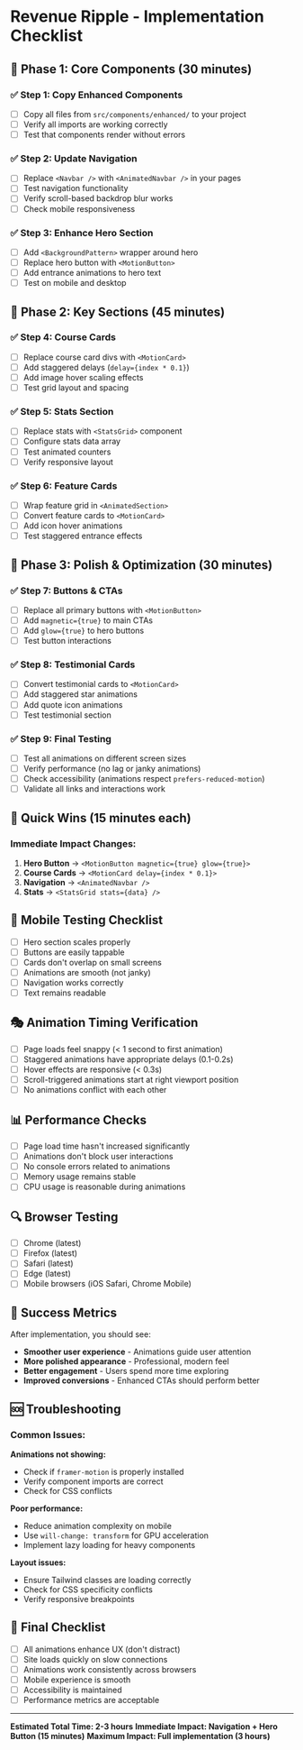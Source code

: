 # Revenue Ripple - Implementation Checklist

## 🎯 Phase 1: Core Components (30 minutes)

### ✅ Step 1: Copy Enhanced Components
- [ ] Copy all files from `src/components/enhanced/` to your project
- [ ] Verify all imports are working correctly
- [ ] Test that components render without errors

### ✅ Step 2: Update Navigation
- [ ] Replace `<Navbar />` with `<AnimatedNavbar />` in your pages
- [ ] Test navigation functionality 
- [ ] Verify scroll-based backdrop blur works
- [ ] Check mobile responsiveness

### ✅ Step 3: Enhance Hero Section
- [ ] Add `<BackgroundPattern>` wrapper around hero
- [ ] Replace hero button with `<MotionButton>`
- [ ] Add entrance animations to hero text
- [ ] Test on mobile and desktop

## 🎨 Phase 2: Key Sections (45 minutes)

### ✅ Step 4: Course Cards
- [ ] Replace course card divs with `<MotionCard>`
- [ ] Add staggered delays (`delay={index * 0.1}`)
- [ ] Add image hover scaling effects
- [ ] Test grid layout and spacing

### ✅ Step 5: Stats Section
- [ ] Replace stats with `<StatsGrid>` component
- [ ] Configure stats data array
- [ ] Test animated counters
- [ ] Verify responsive layout

### ✅ Step 6: Feature Cards
- [ ] Wrap feature grid in `<AnimatedSection>`
- [ ] Convert feature cards to `<MotionCard>`
- [ ] Add icon hover animations
- [ ] Test staggered entrance effects

## 🔧 Phase 3: Polish & Optimization (30 minutes)

### ✅ Step 7: Buttons & CTAs
- [ ] Replace all primary buttons with `<MotionButton>`
- [ ] Add `magnetic={true}` to main CTAs
- [ ] Add `glow={true}` to hero buttons
- [ ] Test button interactions

### ✅ Step 8: Testimonial Cards
- [ ] Convert testimonial cards to `<MotionCard>`
- [ ] Add staggered star animations
- [ ] Add quote icon animations
- [ ] Test testimonial section

### ✅ Step 9: Final Testing
- [ ] Test all animations on different screen sizes
- [ ] Verify performance (no lag or janky animations)
- [ ] Check accessibility (animations respect `prefers-reduced-motion`)
- [ ] Validate all links and interactions work

## 🚀 Quick Wins (15 minutes each)

### Immediate Impact Changes:
1. **Hero Button** → `<MotionButton magnetic={true} glow={true}>`
2. **Course Cards** → `<MotionCard delay={index * 0.1}>`
3. **Navigation** → `<AnimatedNavbar />`
4. **Stats** → `<StatsGrid stats={data} />`

## 📱 Mobile Testing Checklist

- [ ] Hero section scales properly
- [ ] Buttons are easily tappable
- [ ] Cards don't overlap on small screens
- [ ] Animations are smooth (not janky)
- [ ] Navigation works correctly
- [ ] Text remains readable

## 🎭 Animation Timing Verification

- [ ] Page loads feel snappy (< 1 second to first animation)
- [ ] Staggered animations have appropriate delays (0.1-0.2s)
- [ ] Hover effects are responsive (< 0.3s)
- [ ] Scroll-triggered animations start at right viewport position
- [ ] No animations conflict with each other

## 📊 Performance Checks

- [ ] Page load time hasn't increased significantly
- [ ] Animations don't block user interactions
- [ ] No console errors related to animations
- [ ] Memory usage remains stable
- [ ] CPU usage is reasonable during animations

## 🔍 Browser Testing

- [ ] Chrome (latest)
- [ ] Firefox (latest)
- [ ] Safari (latest)
- [ ] Edge (latest)
- [ ] Mobile browsers (iOS Safari, Chrome Mobile)

## 🎯 Success Metrics

After implementation, you should see:
- **Smoother user experience** - Animations guide user attention
- **More polished appearance** - Professional, modern feel
- **Better engagement** - Users spend more time exploring
- **Improved conversions** - Enhanced CTAs should perform better

## 🆘 Troubleshooting

### Common Issues:

**Animations not showing:**
- Check if `framer-motion` is properly installed
- Verify component imports are correct
- Check for CSS conflicts

**Poor performance:**
- Reduce animation complexity on mobile
- Use `will-change: transform` for GPU acceleration
- Implement lazy loading for heavy components

**Layout issues:**
- Ensure Tailwind classes are loading correctly
- Check for CSS specificity conflicts
- Verify responsive breakpoints

## 📝 Final Checklist

- [ ] All animations enhance UX (don't distract)
- [ ] Site loads quickly on slow connections
- [ ] Animations work consistently across browsers
- [ ] Mobile experience is smooth
- [ ] Accessibility is maintained
- [ ] Performance metrics are acceptable

---

**Estimated Total Time: 2-3 hours**
**Immediate Impact: Navigation + Hero Button (15 minutes)**
**Maximum Impact: Full implementation (3 hours)**